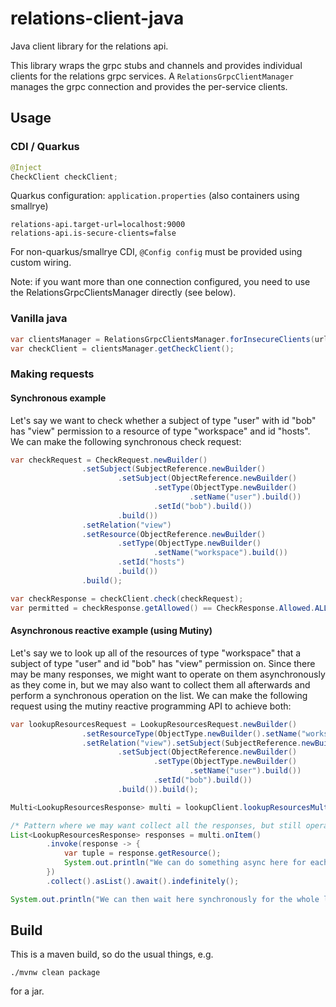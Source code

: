 # relations-client-java
Java client library for the relations api.

This library wraps the grpc stubs and channels and provides individual clients for the relations grpc services. A ```RelationsGrpcClientManager``` manages the grpc connection and provides the per-service clients.

## Usage
### CDI / Quarkus

```java
@Inject
CheckClient checkClient;
```
Quarkus configuration: `application.properties` (also containers using smallrye)
```application.properties
relations-api.target-url=localhost:9000
relations-api.is-secure-clients=false
```
For non-quarkus/smallrye CDI, `@Config config` must be provided using custom wiring.

Note: if you want more than one connection configured, you need to use the RelationsGrpcClientsManager
directly (see below).

### Vanilla java

```java
var clientsManager = RelationsGrpcClientsManager.forInsecureClients(url);
var checkClient = clientsManager.getCheckClient();
```
### Making requests
#### Synchronous example

Let's say we want to check whether a subject of type "user" with id "bob" has "view" permission to a resource of type "workspace" and id "hosts". We can make the following synchronous check request:

```java
var checkRequest = CheckRequest.newBuilder()
                .setSubject(SubjectReference.newBuilder()
                        .setSubject(ObjectReference.newBuilder()
                                .setType(ObjectType.newBuilder()
                                        .setName("user").build())
                                .setId("bob").build())
                        .build())
                .setRelation("view")
                .setResource(ObjectReference.newBuilder()
                        .setType(ObjectType.newBuilder()
                                .setName("workspace").build())
                        .setId("hosts")
                        .build())
                .build();

var checkResponse = checkClient.check(checkRequest);
var permitted = checkResponse.getAllowed() == CheckResponse.Allowed.ALLOWED_TRUE;
```

#### Asynchronous reactive example (using Mutiny)

Let's say we to look up all of the resources of type "workspace" that a subject of type "user" and id "bob" has "view" permission on. Since there may be many responses, we might want to operate on them asynchronously as they come in, but we may also want to collect them all afterwards and perform a synchronous operation on the list. We can make the following request using the mutiny reactive programming API to achieve both: 

```java
var lookupResourcesRequest = LookupResourcesRequest.newBuilder()
                .setResourceType(ObjectType.newBuilder().setName("workspace"))
                .setRelation("view").setSubject(SubjectReference.newBuilder()
                        .setSubject(ObjectReference.newBuilder()
                                .setType(ObjectType.newBuilder()
                                        .setName("user").build())
                                .setId("bob").build())
                        .build()).build();

Multi<LookupResourcesResponse> multi = lookupClient.lookupResourcesMulti(lookupResourcesRequest);

/* Pattern where we may want collect all the responses, but still operate on each as it comes in. */
List<LookupResourcesResponse> responses = multi.onItem()
        .invoke(response -> {
            var tuple = response.getResource();
            System.out.println("We can do something async here for each tuple: " + tuple);
        })
        .collect().asList().await().indefinitely();

System.out.println("We can then wait here synchronously for the whole list if we want to: " + responses);
```

## Build
This is a maven build, so do the usual things, e.g.
```
./mvnw clean package
```
for a jar.

